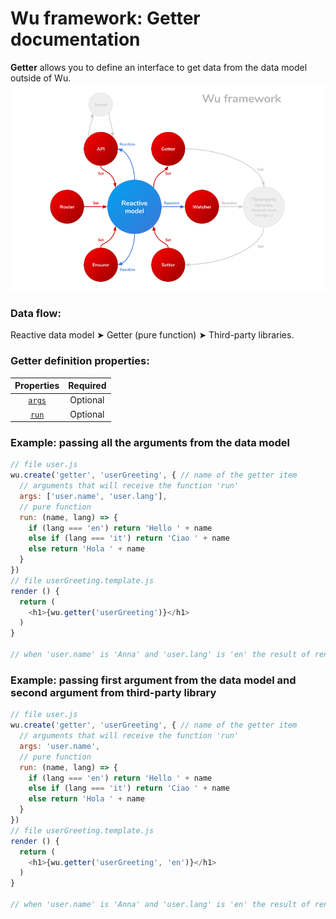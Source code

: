 # Wu framework: Getter documentation
**Getter** allows you to define an interface to get data from the data model outside of Wu.
![Pattern](./wu-framework.png)

### Data flow:
Reactive data model &#10148; Getter (pure function) &#10148; Third-party libraries.

### Getter definition properties:
| Properties                                           | Required |
|:----------------------------------------------------:|:--------:|
| [`args`](./documentation-properties.md#args)         | Optional |
| [`run`](./documentation-properties.md#run)           | Optional |

### Example: passing all the arguments from the data model
```javascript
// file user.js
wu.create('getter', 'userGreeting', { // name of the getter item
  // arguments that will receive the function 'run'
  args: ['user.name', 'user.lang'],
  // pure function
  run: (name, lang) => {
    if (lang === 'en') return 'Hello ' + name
    else if (lang === 'it') return 'Ciao ' + name
    else return 'Hola ' + name
  }
})
// file userGreeting.template.js
render () {
  return (
    <h1>{wu.getter('userGreeting')}</h1>
  )
}

// when 'user.name' is 'Anna' and 'user.lang' is 'en' the result of render is '<h1>Hello Anna</h1>'
```
### Example: passing first argument from the data model and second argument from third-party library
```javascript
// file user.js
wu.create('getter', 'userGreeting', { // name of the getter item
  // arguments that will receive the function 'run'
  args: 'user.name',
  // pure function
  run: (name, lang) => {
    if (lang === 'en') return 'Hello ' + name
    else if (lang === 'it') return 'Ciao ' + name
    else return 'Hola ' + name
  }
})
// file userGreeting.template.js
render () {
  return (
    <h1>{wu.getter('userGreeting', 'en')}</h1>
  )
}

// when 'user.name' is 'Anna' and 'user.lang' is 'en' the result of render is '<h1>Hello Anna</h1>'
```

